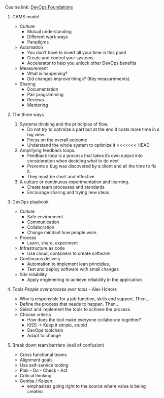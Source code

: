 

Course link: [DevOps Foundations](https://www.linkedin.com/learning-login/share?account=2101329&forceAccount=false&redirect=https%3A%2F%2Fwww.linkedin.com%2Flearning%2Fdevops-foundations-23454205%3Ftrk%3Dshare_ent_url%26shareId%3DUGpIFHqsQACsa%252BBXJzQk2w%253D%253D)

1. CAMS model
	* Culture
		* Mutual understanding 
		*  Different work ways
		* Paradigms
	* Automation
		* You don't have to invert all your time in this point
		* Create and control your systems
		* Accelerator to help you unlock other DevOps benefits
	* Measurement
		* What is happening?
		* Did changes improve things? (Key measurements).
	* Sharing
		* Documentation
		* Pair programming
		* Reviews
		* Mentoring
2. The three ways
	1. Systems thinking and the principles of flow.
		* Do not try to optimize a part but at the end it costs more time in a big view.
		* Focus on the overall outcome 
		* Understand the whole system to optimize it
<<<<<<< HEAD
	2.  Amplifying feedback loops. 
		* Feedback loop is a process that takes its own output into consideration when deciding what to do next
		* Prevents a bug was discovered by a client and all the time to fix it.
		* They must be short and effective
	3. A culture or continuous experimentation and learning.
		* Create team processes and standards
		* Encourage sharing and trying new ideas
3. DevOps playbook
	* Culture
		* Safe environment
		* Communication
		* Collaboration
		* Change mindset how people work
	* Process 
		* Learn, share, experiment
	* Infrastructure as code 
		* Use cloud, containers to create software
	* Continuous delivery
		* Automation to implement lean principles, 
		* Test and deploy software with small changes
	* Site reliability
		* Apply engineering to achieve reliability in the application
4. Tools
	*People over process over tools* - Alex Honors

	* Who is responsible for a job function, skills and support. Then...
	* Define the process that needs to happen. Then...
	* Select and implement the tools to achieve the process.
	* Choose criteria
		* How does the tool make everyone collaborate together?
		* KISS -> Keep it simple, stupid
		* DevOps toolchain
		* Adapt to change
5. Break down team barriers (wall of confusion)
	* Cross functional teams
	* Alignment goals
	* Use self-service tooling
	* Plan - Do - Check - Act
	* Critical thinking
	* Gemba / Kaizen
		* emphasizes going right to the source where value is being created





